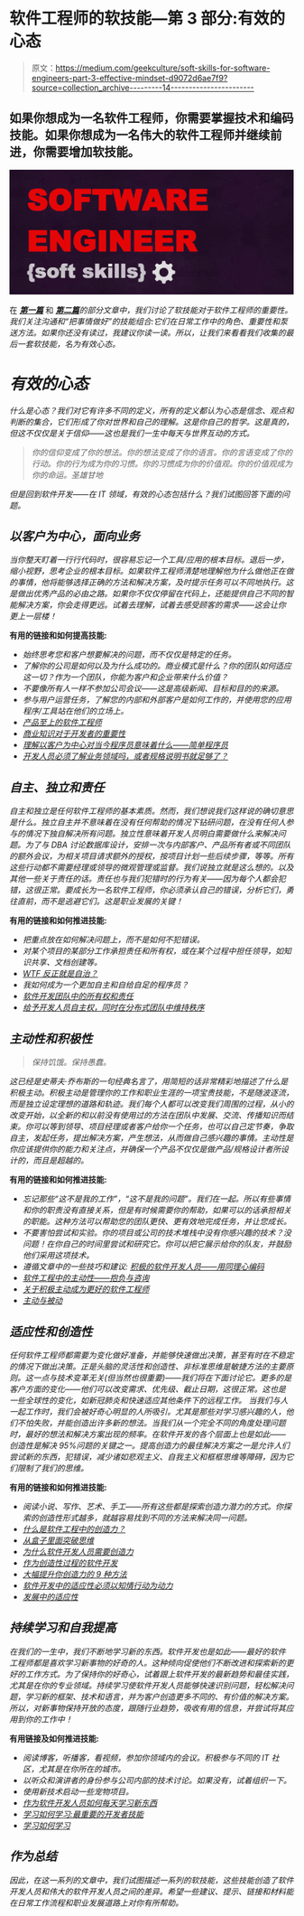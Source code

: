 # 软件工程师的软技能—第 3 部分:有效的心态

> 原文：<https://medium.com/geekculture/soft-skills-for-software-engineers-part-3-effective-mindset-d9072d6ae7f9?source=collection_archive---------14----------------------->

## 如果你想成为一名软件工程师，你需要掌握技术和编码技能。如果你想成为一名伟大的软件工程师并继续前进，你需要增加软技能。

![](img/5b9941ac9c563e78cba77dbc3f993560.png)

在 [***第一篇***](/geekculture/soft-skills-for-software-engineers-part-1-communications-468f0e1f546e) 和 [***第二篇***](/geekculture/soft-skills-for-software-engineers-part-2-get-things-done-cb41a49b9958)*的部分文章中，我们讨论了软技能对于软件工程师的重要性。我们关注沟通和“把事情做好”的技能组合:它们在日常工作中的角色、重要性和泵送方法。如果你还没有读过，我建议你读一读。所以，让我们来看看我们收集的最后一套软技能，名为有效心态。*

# *有效的心态*

*什么是心态？我们对它有许多不同的定义，所有的定义都认为心态是信念、观点和判断的集合，它们形成了你对世界和自己的理解。这是你自己的哲学。这是真的，但这不仅仅是关于信仰——这也是我们一生中每天与世界互动的方式。*

> *你的信仰变成了你的想法。你的想法变成了你的语言。你的言语变成了你的行动。你的行为成为你的习惯。你的习惯成为你的价值观。你的价值观成为你的命运。圣雄甘地*

*但是回到软件开发——在 IT 领域，有效的心态包括什么？我们试图回答下面的问题。*

## *以客户为中心，面向业务*

*当你整天盯着一行行代码时，很容易忘记一个工具/应用的根本目标。退后一步，缩小视野，思考企业的根本目标。如果软件工程师清楚地理解他为什么做他正在做的事情，他将能够选择正确的方法和解决方案，及时提示任务可以不同地执行。这是做出优秀产品的必由之路。如果你不仅仅停留在代码上，还能提供自己不同的智能解决方案，你会走得更远。试着去理解，试着去感受顾客的需求——这会让你更上一层楼！*

**有用的链接和如何提高技能:**

*   *始终思考您和客户想要解决的问题，而不仅仅是特定的任务。*
*   *了解你的公司是如何以及为什么成功的。商业模式是什么？你的团队如何适应这一切？作为一个团队，你能为客户和企业带来什么价值？*
*   *不要像所有人一样不参加公司会议——这是高级新闻、目标和目的的来源。*
*   *参与用户运营任务，了解您的内部和外部客户是如何工作的，并使用您的应用程序/工具站在他们的立场上。*
*   *[*产品至上的软件工程师*](https://blog.pragmaticengineer.com/the-product-minded-engineer/)*
*   *[*商业知识对于开发者的重要性*](https://dev.to/manny42/the-importance-of-business-knowledge-for-developers-29nh)*
*   *[*理解以客户为中心对当今程序员意味着什么——简单程序员*](https://simpleprogrammer.com/customer-centric-programming/)*
*   *[*开发人员必须了解业务领域吗，或者规格说明书就足够了？*](https://softwareengineering.stackexchange.com/questions/142571/must-developers-understand-the-business-domain-or-should-the-specification-be-su)*

## *自主、独立和责任*

*自主和独立是任何软件工程师的基本素质。然而，我们想说我们这样说的确切意思是什么。独立自主并不意味着在没有任何帮助的情况下钻研问题，在没有任何人参与的情况下独自解决所有问题。独立性意味着开发人员明白需要做什么来解决问题。为了与 DBA 讨论数据库设计，安排一次与内部客户、产品所有者或不同团队的额外会议，为相关项目请求额外的授权，按项目计划一些后续步骤，等等。所有这些行动都不需要经理或领导的微观管理或监督。我们说独立就是这么想的。以及其他一些关于责任的话。责任也与我们犯错时的行为有关——因为每个人都会犯错，这很正常。要成长为一名软件工程师，你必须承认自己的错误，分析它们，勇往直前，而不是逃避它们。这是职业发展的关键！*

**有用的链接和如何推进技能:**

*   *把重点放在如何解决问题上，而不是如何不犯错误。*
*   *对某个项目的某部分工作承担责任和所有权，或在某个过程中担任领导，如知识共享、文档创建等。*
*   *[*WTF 反正就是自治？*](https://www.7pace.com/blog/autonomy-software-teams)*
*   *我如何成为一个更加自主和自给自足的程序员？*
*   *[*软件开发团队中的所有权和责任*](https://www.linkedin.com/pulse/ownership-responsibility-software-development-teams-kaspar-lyngsie/)*
*   *[*给予开发人员自主权，同时在分布式团队中维持秩序*](/@iicorporate/giving-developers-autonomy-while-still-maintaining-order-in-a-distributed-team-b8db9cf3fd2b)*

## *主动性和积极性*

> *保持饥饿。保持愚蠢。*

*这已经是史蒂夫·乔布斯的一句经典名言了，用简短的话非常精彩地描述了什么是积极主动。积极主动是管理你的工作和职业生涯的一项宝贵技能，不是随波逐流，而是独立设定理想的道路和轨迹。我们每个人都可以改变我们周围的过程，从小的改变开始，以全新的和以前没有使用过的方法在团队中发展、交流、传播知识而结束。你可以等到领导、项目经理或者客户给你一个任务，也可以自己定节奏，争取自主，发起任务，提出解决方案，产生想法，从而做自己感兴趣的事情。主动性是你应该提供你的能力和关注点，并确保一个产品不仅仅是做产品/规格设计者所设计的，而且是超越的。*

**有用的链接和如何推进技能:**

*   *忘记那些“这不是我的工作”，“这不是我的问题”。我们在一起。所以有些事情和你的职责没有直接关系，但是有时候需要你的帮助，如果可以的话承担相关的职能。这种方法可以帮助您的团队更快、更有效地完成任务，并让您成长。*
*   *不要害怕尝试和实验。你的项目或公司的技术堆栈中没有你感兴趣的技术？没问题！在你自己的时间里尝试和研究它。你可以把它展示给你的队友，并鼓励他们采用这项技术。*
*   *遵循文章中的一些技巧和建议: [*积极的软件开发人员——用同理心编码*](https://codingwithempathy.com/2016/04/26/the-proactive-software-developer/)*
*   *[*软件工程中的主动性——抱负与咨询*](https://www.aspirationandadvisory.com/blog/proactivity-in-software-engineering)*
*   *[*关于积极主动成为更好的软件工程师*](/@benglewis/on-being-proactive-and-being-a-better-software-engineer-dafa8624b627)*
*   *[*主动与被动*](https://www.codeproject.com/Articles/753903/Proactive-vs-Reactive)*

## *适应性和创造性*

*任何软件工程师都需要为变化做好准备，并能够快速做出决策，甚至有时在不稳定的情况下做出决策。正是头脑的灵活性和创造性、非标准思维是敏捷方法的主要原则。这一点与技术变革无关(但当然也很重要)——我们将在下面讨论它。更多的是客户方面的变化——他们可以改变需求、优先级、截止日期，这很正常。这也是一些全球性的变化，如新冠肺炎和快速适应其他条件下的远程工作。
当我们与人一起工作时，我们会被好奇心明显的人所吸引。尤其是那些对学习感兴趣的人，他们不怕失败，并能创造出许多新的想法。当我们从一个完全不同的角度处理问题时，最好的想法和解决方案出现的频率。在软件开发的各个层面上也是如此——创造性是解决 95%问题的关键之一。提高创造力的最佳解决方案之一是允许人们尝试新的东西，犯错误，减少诸如悲观主义、自我主义和框框思维等障碍，因为它们限制了我们的思维。*

**有用的链接和如何推进技能:**

*   *阅读小说、写作、艺术、手工——所有这些都是探索创造力潜力的方式。你探索的创造性形式越多，就越容易找到不同的方法来解决同一问题。*
*   *[*什么是软件工程中的创造力？*](https://brainbaking.com/post/2021/01/what-is-creativity-in-software-engineering/)*
*   *[*从盒子里面突破思维*](https://hbr.org/2007/12/breakthrough-thinking-from-inside-the-box)*
*   *[*为什么软件开发人员需要创造力*](https://www.madebymany.com/stories/why-software-developers-need-creativity)*
*   *[*作为创造性过程的软件开发*](https://www.method.com/insights/software-development-as-a-creative-process/)*
*   *[*大幅提升你创造力的 9 种方法*](https://www.inc.com/larry-kim/9-ways-to-dramatically-improve-your-creativity.html)*
*   *[*软件开发中的适应性必须以知情行动为动力*](https://www.split.io/blog/adaptability-informed-action-software-development/)*
*   *[*发展中的适应性*](https://www.3pillarglobal.com/insights/adaptability-in-software-development)*

## *持续学习和自我提高*

*在我们的一生中，我们不断地学习新的东西。软件开发也是如此——最好的软件工程师都是喜欢学习新事物的好奇的人。这种倾向促使他们不断改进和探索新的更好的工作方式。为了保持你的好奇心，试着跟上软件开发的最新趋势和最佳实践，尤其是在你的专业领域。持续学习使软件开发人员能够快速识别问题，轻松解决问题，学习新的框架、技术和语言，并为客户创造更多不同的、有价值的解决方案。所以，对新事物保持开放的态度，跟随行业趋势，吸收有用的信息，并尝试将其应用到你的工作中！*

**有用链接及如何推进技能:**

*   *阅读博客，听播客，看视频，参加你领域内的会议。积极参与不同的 IT 社区，尤其是在你所在的城市。*
*   *以听众和演讲者的身份参与公司内部的技术讨论。如果没有，试着组织一下。*
*   *使用新技术启动一些宠物项目。*
*   *[*作为软件开发人员如何每天学习新东西*](https://www.freecodecamp.org/news/learn-something-new-every-day-as-a-software-developer/)*
*   *[*学习如何学习:最重要的开发者技能*](https://www.freecodecamp.org/news/learning-how-to-learn-the-most-important-developer-skill-7bf62dfaf67d/)*
*   *[*学习如何学习*](/capital-one-tech/secret-to-succeeding-as-a-software-engineer-a0ac0cd6cd18)*

## *作为总结*

*因此，在这一系列的文章中，我们试图描述一系列的软技能，这些技能创造了软件开发人员和伟大的软件开发人员之间的差异。希望一些建议、提示、链接和材料能在日常工作流程和职业发展道路上对你有所帮助。*